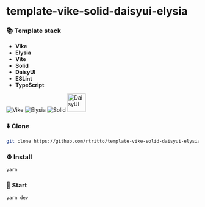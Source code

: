 # template-vike-solid-daisyui-elysia

### 📚 Template stack
- **Vike**
- **Elysia**
- **Vite**
- **Solid**
- **DaisyUI**
- **ESLint**
- **TypeScript**

![Vike](https://avatars.githubusercontent.com/u/86403530?s=48&v=4)
![Elysia](https://avatars.githubusercontent.com/u/119793569?s=48&v=4)
![Solid](https://avatars.githubusercontent.com/u/79226042?s=48)
<img src="https://raw.githubusercontent.com/saadeghi/daisyui-images/master/images/daisyui-logo/favicon-192.png" alt="DaisyUI" width="48" />

### ⬇️ Clone
```sh
git clone https://github.com/rtritto/template-vike-solid-daisyui-elysia.git
```

### ⚙️ Install
```sh
yarn
```

### 🚀 Start
```sh
yarn dev
```